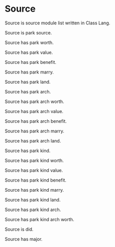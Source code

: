 # Source

Source is source module list written in Class Lang.

Source is park source.

Source has park worth.

Source has park value.

Source has park benefit.

Source has park marry.

Source has park land.

Source has park arch.

Source has park arch worth.

Source has park arch value.

Source has park arch benefit.

Source has park arch marry.

Source has park arch land.

Source has park kind.

Source has park kind worth.

Source has park kind value.

Source has park kind benefit.

Source has park kind marry.

Source has park kind land.

Source has park kind arch.

Source has park kind arch worth.

Source is did.

Source has major.